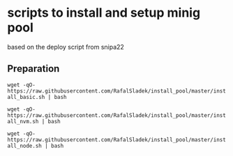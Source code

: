 # scripts to install and setup minig pool
based on the deploy script from snipa22


## Preparation
```wget -qO- https://raw.githubusercontent.com/RafalSladek/install_pool/master/install_basic.sh | bash```

```wget -qO- https://raw.githubusercontent.com/RafalSladek/install_pool/master/install_nvm.sh | bash```

```wget -qO- https://raw.githubusercontent.com/RafalSladek/install_pool/master/install_node.sh | bash```
